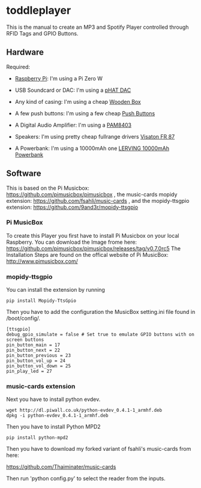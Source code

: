 # toddleplayer
This is the manual to create an MP3 and Spotify Player controlled through RFID Tags and GPIO Buttons. 

## Hardware

Required: 

* [Raspberry Pi](https://www.raspberrypi.org/products/): I'm using a Pi Zero W

* USB Soundcard or DAC: I'm using a [pHAT DAC](https://shop.pimoroni.com/products/phat-dac)

* Any kind of casing: I'm using a cheap  [Wooden Box](http://www.ebay.de/itm/ZWEIERGRUPPE-EINFACHES-HOLZ-HOLZKISTE-TRUNK-OHNE-GRIFFE-FUR-SERVIETTEN/152320770330?hash=item237706811a:g:3lUAAOSw5cNYLHL1)

* A few push buttons: I'm using a few cheap [Push Buttons](https://www.ebay.de/itm/152295745935?_trksid=p2060353.m2749.l2649&ssPageName=STRK%3AMEBIDX%3AIT)

* A Digital Audio Amplifier: I'm using a [PAM8403](https://www.ebay.de/itm/PAM8403-Volume-Adjustment-2-Kanal-Digital-Amplifier-Module-Audioverst%C3%A4rker/271513588858?ssPageName=STRK%3AMEBIDX%3AIT&_trksid=p2060353.m2749.l2649)

* Speakers: I'm using pretty cheap fullrange drivers [Visaton FR 87](https://www.conrad.de/de/34-zoll-breitband-lautsprecher-chassis-visaton-fr-87-15-w-4-1173601.html)

* A Powerbank: I'm using a 10000mAh one [LERVING 10000mAh Powerbank](https://www.amazon.de/LERVING-10000mAh-Powerbank-Ladeger%C3%A4t-Technologie/dp/B00Q2M3AAM/ref=cm_cr_arp_d_product_top?ie=UTF8)

## Software
This is based on the Pi Musicbox: https://github.com/pimusicbox/pimusicbox ,
the music-cards mopidy extension: https://github.com/fsahli/music-cards ,
and the mopidy-ttsgpio extension: https://github.com/9and3r/mopidy-ttsgpio

### Pi MusicBox
To create this Player you first have to install Pi Musicbox on your local Raspberry. 
You can download the Image frome here: https://github.com/pimusicbox/pimusicbox/releases/tag/v0.7.0rc5
The Installation Steps are found on the offical website of Pi MusicBox: http://www.pimusicbox.com/

### mopidy-ttsgpio

You can install the extension by running 
```
pip install Mopidy-TtsGpio
```
Then you have to add the configuration  the MusicBox setting.ini file found in /boot/config/.
```
[ttsgpio]
debug_gpio_simulate = false # Set true to emulate GPIO buttons with on screen buttons
pin_button_main = 17
pin_button_next = 22
pin_button_previous = 23
pin_button_vol_up = 24
pin_button_vol_down = 25
pin_play_led = 27
```

### music-cards extension
Next you have to install python evdev. 
```
wget http://dl.piwall.co.uk/python-evdev_0.4.1-1_armhf.deb
dpkg -i python-evdev_0.4.1-1_armhf.deb
```
Then you have to install Python MPD2
```
pip install python-mpd2
```
Then you have to download my forked variant of fsahli's music-cards from here:

https://github.com/Thaiminater/music-cards

Then run 'python config.py' to select the reader from the inputs.
